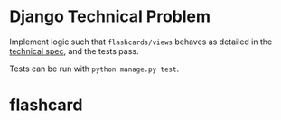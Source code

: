 # Django Technical Problem
Implement logic such that `flashcards/views` behaves as detailed in the
[technical spec](https://www.notion.so/mntr/Django-Technical-Problem-f006c8c48c2c43a4bc7f2792dcd8ef89),
and the tests pass.

Tests can be run with `python manage.py test`.

# flashcard
